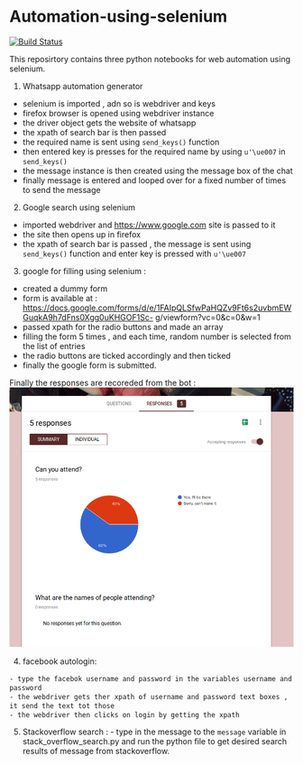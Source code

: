 # Automation-using-selenium
[![Build Status](https://travis-ci.org/nileshpatra/Automation-using-selenium.svg?branch=master)](https://travis-ci.org/nileshpatra/Automation-using-selenium)

This reposirtory contains three python notebooks for web automation using selenium.
1. Whatsapp automation generator
  - selenium is imported , adn so is webdriver and keys
  - firefox browser is opened using webdriver instance
  - the driver object gets the website of whatsapp
  - the xpath of search bar is then passed
  - the required name is sent using ```send_keys()``` function
  - then entered key is presses for the required name by using ```u'\ue007``` in ```send_keys()```
  - the message instance is then created using the message box of the chat
  - finally message is entered and looped over for a fixed number of times to send the message
  
2. Google search using selenium
  - imported webdriver and https://www.google.com site is passed to it
  - the site then opens up in firefox
  - the xpath of search bar is passed , the message is sent using ```send_keys()``` function and enter key is pressed 
    with ```u'\ue007```
  
3. google for filling using selenium :
  - created a dummy form
  - form is available at : https://docs.google.com/forms/d/e/1FAIpQLSfwPaHQZv9Ft6s2uvbmEWGuqkA9h7dFns0Xgg0uKHGOF1Sc-  g/viewform?vc=0&c=0&w=1
  - passed xpath for the radio buttons and made an array
  - filling the form 5 times , and each time, random number is selected from the list of entries
  - the radio buttons are ticked accordingly and then ticked
  - finally the google form is submitted.
  
  Finally the responses are recoreded from the bot :
  <img src = https://github.com/nileshpatra/Automation-using-selenium/blob/master/Screenshot_2019-01-04%20Event%20RSVP.png>
  
  4. facebook autologin:
  
    - type the facebok username and password in the variables username and password
    - the webdriver gets ther xpath of username and password text boxes , it send the text tot those
    - the webdriver then clicks on login by getting the xpath
    
  5. Stackoverflow search :
    - type in the message to the ```message``` variable in  stack_overflow_search.py and run the python file to get       desired search results of message from stackoverflow.
